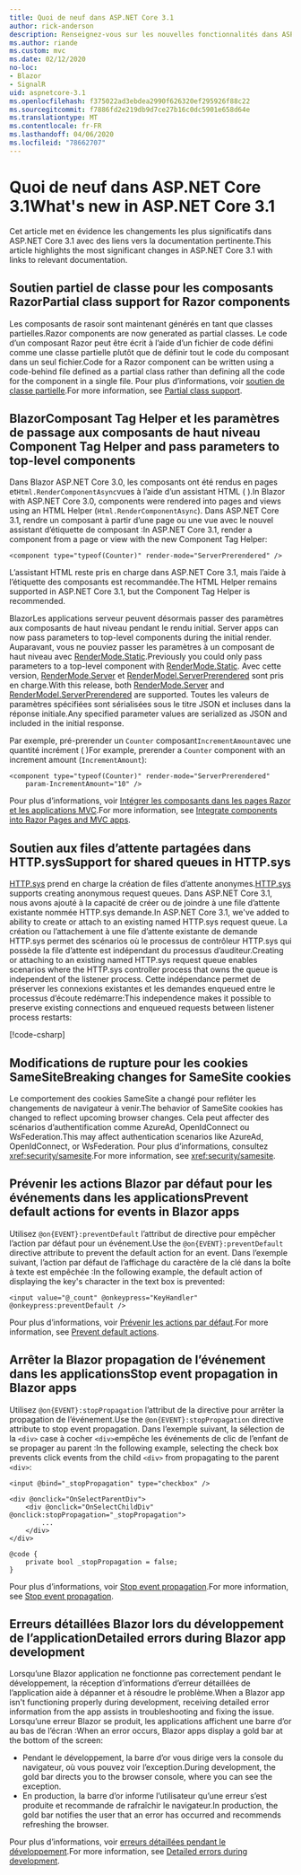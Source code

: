 ```yaml
---
title: Quoi de neuf dans ASP.NET Core 3.1
author: rick-anderson
description: Renseignez-vous sur les nouvelles fonctionnalités dans ASP.NET Core 3.1.
ms.author: riande
ms.custom: mvc
ms.date: 02/12/2020
no-loc:
- Blazor
- SignalR
uid: aspnetcore-3.1
ms.openlocfilehash: f375022ad3ebdea2990f626320ef295926f88c22
ms.sourcegitcommit: f7886fd2e219db9d7ce27b16c0dc5901e658d64e
ms.translationtype: MT
ms.contentlocale: fr-FR
ms.lasthandoff: 04/06/2020
ms.locfileid: "78662707"
---
```

# <a name="whats-new-in-aspnet-core-31"></a><span data-ttu-id="ef933-103">Quoi de neuf dans ASP.NET Core 3.1</span><span class="sxs-lookup"><span data-stu-id="ef933-103">What's new in ASP.NET Core 3.1</span></span>

<span data-ttu-id="ef933-104">Cet article met en évidence les changements les plus significatifs dans ASP.NET Core 3.1 avec des liens vers la documentation pertinente.</span><span class="sxs-lookup"><span data-stu-id="ef933-104">This article highlights the most significant changes in ASP.NET Core 3.1 with links to relevant documentation.</span></span>

## <a name="partial-class-support-for-razor-components"></a><span data-ttu-id="ef933-105">Soutien partiel de classe pour les composants Razor</span><span class="sxs-lookup"><span data-stu-id="ef933-105">Partial class support for Razor components</span></span>

<span data-ttu-id="ef933-106">Les composants de rasoir sont maintenant générés en tant que classes partielles.</span><span class="sxs-lookup"><span data-stu-id="ef933-106">Razor components are now generated as partial classes.</span></span> <span data-ttu-id="ef933-107">Le code d’un composant Razor peut être écrit à l’aide d’un fichier de code défini comme une classe partielle plutôt que de définir tout le code du composant dans un seul fichier.</span><span class="sxs-lookup"><span data-stu-id="ef933-107">Code for a Razor component can be written using a code-behind file defined as a partial class rather than defining all the code for the component in a single file.</span></span> <span data-ttu-id="ef933-108">Pour plus d’informations, voir [soutien de classe partielle](xref:blazor/components#partial-class-support).</span><span class="sxs-lookup"><span data-stu-id="ef933-108">For more information, see [Partial class support](xref:blazor/components#partial-class-support).</span></span>

## <a name="opno-locblazor-component-tag-helper-and-pass-parameters-to-top-level-components"></a>Blazor<span data-ttu-id="ef933-109">Composant Tag Helper et les paramètres de passage aux composants de haut niveau</span><span class="sxs-lookup"><span data-stu-id="ef933-109"> Component Tag Helper and pass parameters to top-level components</span></span>

<span data-ttu-id="ef933-110">Dans Blazor ASP.NET Core 3.0, les composants ont été rendus en pages et`Html.RenderComponentAsync`vues à l’aide d’un assistant HTML ( ).</span><span class="sxs-lookup"><span data-stu-id="ef933-110">In Blazor with ASP.NET Core 3.0, components were rendered into pages and views using an HTML Helper (`Html.RenderComponentAsync`).</span></span> <span data-ttu-id="ef933-111">Dans ASP.NET Core 3.1, rendre un composant à partir d’une page ou une vue avec le nouvel assistant d’étiquette de composant :</span><span class="sxs-lookup"><span data-stu-id="ef933-111">In ASP.NET Core 3.1, render a component from a page or view with the new Component Tag Helper:</span></span>

```cshtml
<component type="typeof(Counter)" render-mode="ServerPrerendered" />
```

<span data-ttu-id="ef933-112">L’assistant HTML reste pris en charge dans ASP.NET Core 3.1, mais l’aide à l’étiquette des composants est recommandée.</span><span class="sxs-lookup"><span data-stu-id="ef933-112">The HTML Helper remains supported in ASP.NET Core 3.1, but the Component Tag Helper is recommended.</span></span>

Blazor<span data-ttu-id="ef933-113">Les applications serveur peuvent désormais passer des paramètres aux composants de haut niveau pendant le rendu initial.</span><span class="sxs-lookup"><span data-stu-id="ef933-113"> Server apps can now pass parameters to top-level components during the initial render.</span></span> <span data-ttu-id="ef933-114">Auparavant, vous ne pouviez passer les paramètres à un composant de haut niveau avec [RenderMode.Static](xref:Microsoft.AspNetCore.Mvc.Rendering.RenderMode.Static).</span><span class="sxs-lookup"><span data-stu-id="ef933-114">Previously you could only pass parameters to a top-level component with [RenderMode.Static](xref:Microsoft.AspNetCore.Mvc.Rendering.RenderMode.Static).</span></span> <span data-ttu-id="ef933-115">Avec cette version, [RenderMode.Server](xref:Microsoft.AspNetCore.Mvc.Rendering.RenderMode.Server) et [RenderModel.ServerPrerendered](xref:Microsoft.AspNetCore.Mvc.Rendering.RenderMode.ServerPrerendered) sont pris en charge.</span><span class="sxs-lookup"><span data-stu-id="ef933-115">With this release, both [RenderMode.Server](xref:Microsoft.AspNetCore.Mvc.Rendering.RenderMode.Server) and [RenderModel.ServerPrerendered](xref:Microsoft.AspNetCore.Mvc.Rendering.RenderMode.ServerPrerendered) are supported.</span></span> <span data-ttu-id="ef933-116">Toutes les valeurs de paramètres spécifiées sont sérialisées sous le titre JSON et incluses dans la réponse initiale.</span><span class="sxs-lookup"><span data-stu-id="ef933-116">Any specified parameter values are serialized as JSON and included in the initial response.</span></span>

<span data-ttu-id="ef933-117">Par exemple, pré-prerender un `Counter` composant`IncrementAmount`avec une quantité incrément ( )</span><span class="sxs-lookup"><span data-stu-id="ef933-117">For example, prerender a `Counter` component with an increment amount (`IncrementAmount`):</span></span>

```cshtml
<component type="typeof(Counter)" render-mode="ServerPrerendered" 
    param-IncrementAmount="10" />
```

<span data-ttu-id="ef933-118">Pour plus d’informations, voir [Intégrer les composants dans les pages Razor et les applications MVC](xref:blazor/integrate-components).</span><span class="sxs-lookup"><span data-stu-id="ef933-118">For more information, see [Integrate components into Razor Pages and MVC apps](xref:blazor/integrate-components).</span></span>

## <a name="support-for-shared-queues-in-httpsys"></a><span data-ttu-id="ef933-119">Soutien aux files d’attente partagées dans HTTP.sys</span><span class="sxs-lookup"><span data-stu-id="ef933-119">Support for shared queues in HTTP.sys</span></span>

<span data-ttu-id="ef933-120">[HTTP.sys](xref:fundamentals/servers/httpsys) prend en charge la création de files d’attente anonymes.</span><span class="sxs-lookup"><span data-stu-id="ef933-120">[HTTP.sys](xref:fundamentals/servers/httpsys) supports creating anonymous request queues.</span></span> <span data-ttu-id="ef933-121">Dans ASP.NET Core 3.1, nous avons ajouté à la capacité de créer ou de joindre à une file d’attente existante nommée HTTP.sys demande.</span><span class="sxs-lookup"><span data-stu-id="ef933-121">In ASP.NET Core 3.1, we've added to ability to create or attach to an existing named HTTP.sys request queue.</span></span> <span data-ttu-id="ef933-122">La création ou l’attachement à une file d’attente existante de demande HTTP.sys permet des scénarios où le processus de contrôleur HTTP.sys qui possède la file d’attente est indépendant du processus d’auditeur.</span><span class="sxs-lookup"><span data-stu-id="ef933-122">Creating or attaching to an existing named HTTP.sys request queue enables scenarios where the HTTP.sys controller process that owns the queue is independent of the listener process.</span></span> <span data-ttu-id="ef933-123">Cette indépendance permet de préserver les connexions existantes et les demandes enqueued entre le processus d’écoute redémarre:</span><span class="sxs-lookup"><span data-stu-id="ef933-123">This independence makes it possible to preserve existing connections and enqueued requests between listener process restarts:</span></span>

[!code-csharp[](sample/Program.cs?name=snippet)]

## <a name="breaking-changes-for-samesite-cookies"></a><span data-ttu-id="ef933-124">Modifications de rupture pour les cookies SameSite</span><span class="sxs-lookup"><span data-stu-id="ef933-124">Breaking changes for SameSite cookies</span></span>

<span data-ttu-id="ef933-125">Le comportement des cookies SameSite a changé pour refléter les changements de navigateur à venir.</span><span class="sxs-lookup"><span data-stu-id="ef933-125">The behavior of SameSite cookies has changed to reflect upcoming browser changes.</span></span> <span data-ttu-id="ef933-126">Cela peut affecter des scénarios d’authentification comme AzureAd, OpenIdConnect ou WsFederation.</span><span class="sxs-lookup"><span data-stu-id="ef933-126">This may affect authentication scenarios like AzureAd, OpenIdConnect, or WsFederation.</span></span> <span data-ttu-id="ef933-127">Pour plus d’informations, consultez <xref:security/samesite>.</span><span class="sxs-lookup"><span data-stu-id="ef933-127">For more information, see <xref:security/samesite>.</span></span>

## <a name="prevent-default-actions-for-events-in-opno-locblazor-apps"></a><span data-ttu-id="ef933-128">Prévenir les actions Blazor par défaut pour les événements dans les applications</span><span class="sxs-lookup"><span data-stu-id="ef933-128">Prevent default actions for events in Blazor apps</span></span>

<span data-ttu-id="ef933-129">Utilisez `@on{EVENT}:preventDefault` l’attribut de directive pour empêcher l’action par défaut pour un événement.</span><span class="sxs-lookup"><span data-stu-id="ef933-129">Use the `@on{EVENT}:preventDefault` directive attribute to prevent the default action for an event.</span></span> <span data-ttu-id="ef933-130">Dans l’exemple suivant, l’action par défaut de l’affichage du caractère de la clé dans la boîte à texte est empêchée :</span><span class="sxs-lookup"><span data-stu-id="ef933-130">In the following example, the default action of displaying the key's character in the text box is prevented:</span></span>

```razor
<input value="@_count" @onkeypress="KeyHandler" @onkeypress:preventDefault />
```

<span data-ttu-id="ef933-131">Pour plus d’informations, voir [Prévenir les actions par défaut](xref:blazor/event-handling#prevent-default-actions).</span><span class="sxs-lookup"><span data-stu-id="ef933-131">For more information, see [Prevent default actions](xref:blazor/event-handling#prevent-default-actions).</span></span>

## <a name="stop-event-propagation-in-opno-locblazor-apps"></a><span data-ttu-id="ef933-132">Arrêter la Blazor propagation de l’événement dans les applications</span><span class="sxs-lookup"><span data-stu-id="ef933-132">Stop event propagation in Blazor apps</span></span>

<span data-ttu-id="ef933-133">Utilisez `@on{EVENT}:stopPropagation` l’attribut de la directive pour arrêter la propagation de l’événement.</span><span class="sxs-lookup"><span data-stu-id="ef933-133">Use the `@on{EVENT}:stopPropagation` directive attribute to stop event propagation.</span></span> <span data-ttu-id="ef933-134">Dans l’exemple suivant, la sélection de la `<div>` case à cocher `<div>`empêche les événements de clic de l’enfant de se propager au parent :</span><span class="sxs-lookup"><span data-stu-id="ef933-134">In the following example, selecting the check box prevents click events from the child `<div>` from propagating to the parent `<div>`:</span></span>

```razor
<input @bind="_stopPropagation" type="checkbox" />

<div @onclick="OnSelectParentDiv">
    <div @onclick="OnSelectChildDiv" @onclick:stopPropagation="_stopPropagation">
        ...
    </div>
</div>

@code {
    private bool _stopPropagation = false;
}
```

<span data-ttu-id="ef933-135">Pour plus d’informations, voir [Stop event propagation](xref:blazor/event-handling#stop-event-propagation).</span><span class="sxs-lookup"><span data-stu-id="ef933-135">For more information, see [Stop event propagation](xref:blazor/event-handling#stop-event-propagation).</span></span>

## <a name="detailed-errors-during-opno-locblazor-app-development"></a><span data-ttu-id="ef933-136">Erreurs détaillées Blazor lors du développement de l’application</span><span class="sxs-lookup"><span data-stu-id="ef933-136">Detailed errors during Blazor app development</span></span>

<span data-ttu-id="ef933-137">Lorsqu’une Blazor application ne fonctionne pas correctement pendant le développement, la réception d’informations d’erreur détaillées de l’application aide à dépanner et à résoudre le problème.</span><span class="sxs-lookup"><span data-stu-id="ef933-137">When a Blazor app isn't functioning properly during development, receiving detailed error information from the app assists in troubleshooting and fixing the issue.</span></span> <span data-ttu-id="ef933-138">Lorsqu’une erreur Blazor se produit, les applications affichent une barre d’or au bas de l’écran :</span><span class="sxs-lookup"><span data-stu-id="ef933-138">When an error occurs, Blazor apps display a gold bar at the bottom of the screen:</span></span>

* <span data-ttu-id="ef933-139">Pendant le développement, la barre d’or vous dirige vers la console du navigateur, où vous pouvez voir l’exception.</span><span class="sxs-lookup"><span data-stu-id="ef933-139">During development, the gold bar directs you to the browser console, where you can see the exception.</span></span>
* <span data-ttu-id="ef933-140">En production, la barre d’or informe l’utilisateur qu’une erreur s’est produite et recommande de rafraîchir le navigateur.</span><span class="sxs-lookup"><span data-stu-id="ef933-140">In production, the gold bar notifies the user that an error has occurred and recommends refreshing the browser.</span></span>

<span data-ttu-id="ef933-141">Pour plus d’informations, voir [erreurs détaillées pendant le développement](xref:blazor/handle-errors#detailed-errors-during-development).</span><span class="sxs-lookup"><span data-stu-id="ef933-141">For more information, see [Detailed errors during development](xref:blazor/handle-errors#detailed-errors-during-development).</span></span>
